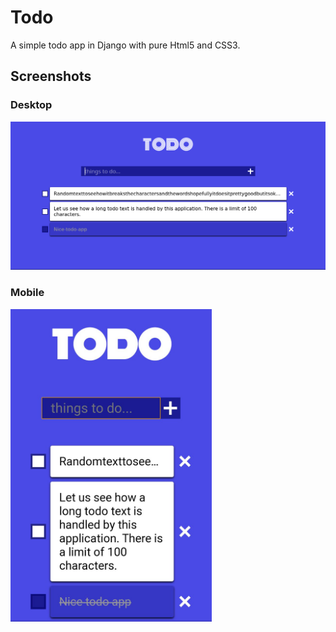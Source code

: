 # Todo
A simple todo app in Django with pure Html5 and CSS3.

## Screenshots

### Desktop
<img src="https://raw.githubusercontent.com/darkHarry/todo/master/project/images/desktop.png" width="800">

### Mobile
<img src="https://raw.githubusercontent.com/darkHarry/todo/master/project/images/phone.jpg" height="500">
